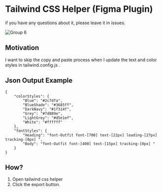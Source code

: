 # Tailwind CSS Helper (Figma Plugin)

if you have any questions about it, please leave it in issues.


![Group 6](https://user-images.githubusercontent.com/51513183/193633024-26b68d93-6e1b-4148-bf45-949ec580f746.png)
## Motivation

I want to skip the copy and paste process when I update the text and color styles in tailwind.config.js .

## Json Output Example
    {
        "colorStyles": {
            "Blue": "#2c7dfa",
            "BlueShade": "#3685ff",
            "DarkNavy": "#1f314f",
            "Grey": "#7d889e",
            "LightGrey": "#d5e1ef",
            "White": "#ffffff"
        },
        "fontStyles": {
            "Heading": "font-Outfit font-[700] text-[22px] leading-[27px] tracking-[0px] ",
            "Body": "font-Outfit font-[400] text-[15px] tracking-[0px] "
        }
    }

## How?

1. Open tailwind css helper
2. Click the export button.
